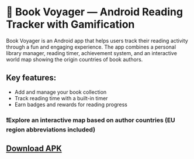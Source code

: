 # 📖 Book Voyager — Android Reading Tracker with Gamification
Book Voyager is an Android app that helps users track their reading activity through a fun and engaging experience. The app combines a personal library manager, reading timer, achievement system, and an interactive world map showing the origin countries of book authors.

## Key features:

- Add and manage your book collection
- Track reading time with a built-in timer
- Earn badges and rewards for reading progress

### ❗Explore an interactive map based on author countries (EU region abbreviations included)

## [Download APK](https://drive.google.com/drive/folders/1Kx9_U6e1GH1Kb8LWH1USFVcje9j_ZZnT?usp=sharing)
